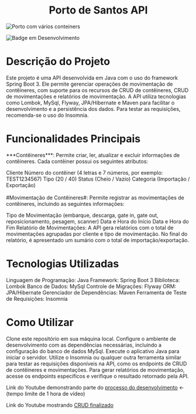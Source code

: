 <h1 align="center"> Porto de Santos API </h1>

![Porto com vários conteiners](https://s2-g1.glbimg.com/tJyofHaT7PknNkbBkYqTmt7YQOc=/0x0:796x529/984x0/smart/filters:strip_icc()/i.s3.glbimg.com/v1/AUTH_59edd422c0c84a879bd37670ae4f538a/internal_photos/bs/2020/C/V/bXc9JCTR2ZSaAvoJSkgA/porto.jpg)


![Badge em Desenvolvimento](http://img.shields.io/static/v1?label=STATUS&message=EM%20DESENVOLVIMENTO&color=GREEN&style=for-the-badge)


<h1>Descrição do Projeto</h1>
Este projeto é uma API desenvolvida em Java com o uso do framework Spring Boot 3. Ele permite gerenciar operações de movimentação de contêineres, com suporte para os recursos de CRUD de contêineres, CRUD de movimentações e relatórios de movimentação. A API utiliza tecnologias como Lombok, MySql, Flyway, JPA/Hibernate e Maven para facilitar o desenvolvimento e a persistência dos dados. Para testar as requisições, recomenda-se o uso do Insomnia.

<h1>Funcionalidades Principais</h1>
***Contêineres***: Permite criar, ler, atualizar e excluir informações de contêineres. Cada contêiner possui os seguintes atributos:

Cliente
Número do contêiner (4 letras e 7 números, por exemplo: TEST1234567)
Tipo (20 / 40)
Status (Cheio / Vazio)
Categoria (Importação / Exportação)<br><br>
#Movimentação de Contêineres#: Permite registrar as movimentações de contêineres, incluindo as seguintes informações:

Tipo de Movimentação (embarque, descarga, gate in, gate out, reposicionamento, pesagem, scanner)
Data e Hora do Início
Data e Hora do Fim
Relatório de Movimentações: A API gera relatórios com o total de movimentações agrupadas por cliente e tipo de movimentação. No final do relatório, é apresentado um sumário com o total de importação/exportação.

<h1>Tecnologias Utilizadas</h1>
Linguagem de Programação: Java
Framework: Spring Boot 3
Biblioteca: Lombok
Banco de Dados: MySql
Controle de Migrações: Flyway
ORM: JPA/Hibernate
Gerenciador de Dependências: Maven
Ferramenta de Teste de Requisições: Insomnia

<h1>Como Utilizar</h1>
Clone este repositório em sua máquina local.
Configure o ambiente de desenvolvimento com as dependências necessárias, incluindo a configuração do banco de dados MySql.
Execute o aplicativo Java para iniciar o servidor.
Utilize o Insomnia ou qualquer outra ferramenta similar para testar as requisições disponíveis na API, como os endpoints de CRUD de contêineres e movimentações.
Para gerar relatórios de movimentação, acesse os endpoints específicos e verifique o resultado retornado pela API.

Link do Youtube demonstrando parte do [processo do desenvolvimento](https://youtu.be/4SXlMr3HTPM) <- (tempo limite de 1 hora de vídeo)

Link do Youtube mostrando [CRUD finalizado](https://youtu.be/1Vg4cvO07mk)

